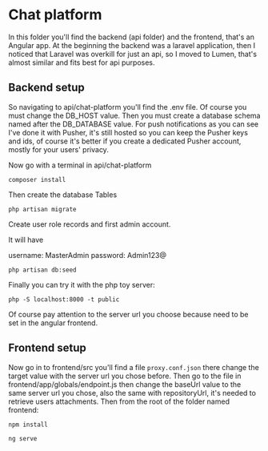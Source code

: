 # Chat platform
In this folder you'll find the backend (api folder) and the frontend, that's an Angular app. 
At the beginning the backend was a laravel application, then I noticed that Laravel was overkill for just an api, so I moved to 
Lumen, that's almost similar and fits best for api purposes.
## Backend setup
So navigating to api/chat-platform you'll find the .env file.
Of course you must change the DB_HOST value. Then you must create a database schema named after the DB_DATABASE value. 
For push notifications as you can see I've done it with Pusher, it's still hosted so you can keep the Pusher keys and ids, of course it's better if you create a dedicated Pusher account, mostly for your users' privacy.

Now go with a terminal in api/chat-platform

`composer install`

Then create the database Tables

`php artisan migrate`

Create user role records and first admin account.

It will have

username: MasterAdmin password: Admin123@

`php artisan db:seed`


Finally you can try it with the php toy server: 


`php -S localhost:8000 -t public`


Of course pay attention to the server url you choose because need to be set in the angular frontend.

## Frontend setup
Now go in to frontend/src you'll find a file `proxy.conf.json` there change the target value with the server url you chose before. Then go to the file in frontend/app/globals/endpoint.js then change the baseUrl value to the same server url you chose, also the same with repositoryUrl, it's needed to retrieve users attachments. 
Then from the root of the folder named frontend:

`npm install`


`ng serve`

